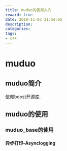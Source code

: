 ```yaml
---
title: muduo的使用入门
reward: true
date: 2018-11-03 21:54:05
description:
categories:
tags:
- c++
---
```


# muduo

## muduo简介

依赖boost开源库.

## muduo的使用

### muduo_base的使用

#### 异步打印-Asynclogging
